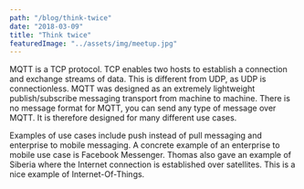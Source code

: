 ```yaml
---
path: "/blog/think-twice"
date: "2018-03-09"
title: "Think twice"
featuredImage: "../assets/img/meetup.jpg"
---
```


MQTT is a TCP protocol. TCP enables two hosts to establish a connection and exchange streams of data. This is different from UDP, as UDP is connectionless. MQTT was designed as an extremely lightweight publish/subscribe messaging transport from machine to machine. There is no message format for MQTT, you can send any type of message over MQTT. It is therefore designed for many different use cases.

Examples of use cases include push instead of pull messaging and enterprise to mobile messaging. A concrete example of an enterprise to mobile use case is Facebook Messenger. Thomas also gave an example of Siberia where the Internet connection is established over satellites. This is a nice example of Internet-Of-Things.
